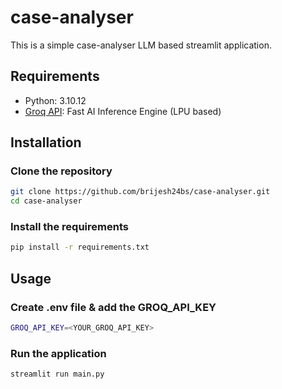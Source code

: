 # case-analyser
This is a simple case-analyser LLM based streamlit application.

## Requirements
- Python: 3.10.12
- [Groq API](https://console.groq.com/keys): Fast AI Inference Engine (LPU based)

## Installation
### Clone the repository

```bash
git clone https://github.com/brijesh24bs/case-analyser.git
cd case-analyser
```
### Install the requirements
```bash
pip install -r requirements.txt
```

## Usage
### Create .env file & add the GROQ_API_KEY
```bash
GROQ_API_KEY=<YOUR_GROQ_API_KEY>
```
### Run the application
```bash
streamlit run main.py
```